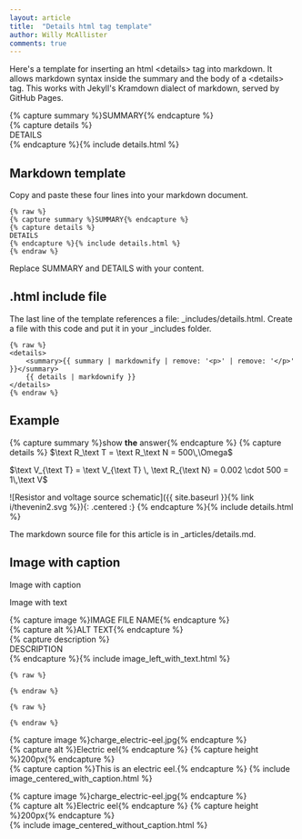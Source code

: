 ```yaml
---
layout: article
title:  "Details html tag template"
author: Willy McAllister
comments: true
---
```


Here's a template for inserting an html \<details\> tag into markdown. It allows markdown syntax inside the summary and the body of a \<details\> tag. This works with Jekyll's Kramdown dialect of markdown, served by GitHub Pages.

{% capture summary %}SUMMARY{% endcapture %}  
{% capture details %}  
DETAILS  
{% endcapture %}{% include details.html %} 

## Markdown template 

Copy and paste these four lines into your markdown document.  

```
{% raw %}
{% capture summary %}SUMMARY{% endcapture %}  
{% capture details %}  
DETAILS  
{% endcapture %}{% include details.html %} 
{% endraw %}
```

Replace SUMMARY and DETAILS with your content.

## .html include file

The last line of the template references a file: \_includes/details.html. Create a file with this code and put it in your \_includes folder.

```
{% raw %}
<details>
    <summary>{{ summary | markdownify | remove: '<p>' | remove: '</p>' }}</summary>
    {{ details | markdownify }}
</details>
{% endraw %}
```

## Example

{% capture summary %}show **the** answer{% endcapture %}
{% capture details %}
$\text R_\text T = \text R_\text N = 500\,\Omega$

$\text V_{\text T} = \text V_{\text T} \, \text R_{\text N} = 0.002 \cdot 500 = 1\,\text V$

![Resistor and voltage source schematic]({{ site.baseurl }}{% link i/thevenin2.svg %}){: .centered :}
{% endcapture %}{% include details.html %} 

The markdown source file for this article is in \_articles/details.md.

## Image with caption

Image with caption


Image with text

{% capture image %}IMAGE FILE NAME{% endcapture %}  
{% capture alt %}ALT TEXT{% endcapture %}  
{% capture description %}  
DESCRIPTION  
{% endcapture %}{% include image_left_with_text.html %}

```
{% raw %}
 
{% endraw %}
```


```
{% raw %}
 
{% endraw %}
```

{% capture image %}charge_electric-eel.jpg{% endcapture %}  
{% capture alt %}Electric eel{% endcapture %}
{% capture height %}200px{% endcapture %}  
{% capture caption %}This is an electric eel.{% endcapture %}
{% include image_centered_with_caption.html %}

{% capture image %}charge_electric-eel.jpg{% endcapture %}  
{% capture alt %}Electric eel{% endcapture %}
{% capture height %}200px{% endcapture %}  
{% include image_centered_without_caption.html %}